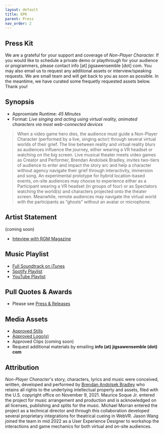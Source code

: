 ```yaml
---
layout: default
title: EPK
parent: Press
nav_order: 2
---
```


## Press Kit
We are a grateful for your support and coverage of *Non-Player Character.* If you would like to schedule a private demo or playthrough for your audience or programmers, please contact info [at] jigsawensemble [dot] com. You may also email us to request any additional assets or interview/speaking requests. We are small team and will get back to you as soon as possible. In the meantime, we have curated some frequetly requested assets below. Thank you! 

## Synopsis
- Approxmiate Runtime: *45 Minutes*
- Format: *Live singing and acting using virtual reality, animated characters via most web-connected devices*
> When a video game hero dies, the audience must guide a Non-Player Character (performed by a live, singing actor) through several virtual worlds of their grief. The line between reality and virtual reality blurs as audiences influence the journey, either wearing a VR headset or watching on the big screen. Live musical theater meets video games as Creator and Performer, Brendan Andolsek Bradley, invites two-tiers of audience to enter and impact the story arc and help a character without agency navigate their grief through interactivity, immersion and song. An experimental prototype for hybrid location-based events, on-site audiences may choose to experience either as a Participant wearing a VR headset (in groups of four) or as Spectators watching the world(s) and characters projected onto the theater screen. Meanwhile, remote audiences may navigate the virtual world with the participants as “ghosts” without an avatar or microphone.

## Artist Statement 
(coming soon)
- [Inteview with RGM Magazine](https://rgm.press/rgm-introducing-we-interview-la-artist-brendan-bradley/interview/)

## Music Playlist
- [Full Soundtrack on iTunes](https://music.apple.com/album/1634852775?app=itunes&ign-itscg=30200&ign-itsct=toolbox_linkbuilder)
- [Spotify Playlist](https://open.spotify.com/playlist/35mTHeqw1SdDWaKxzUA3o9) 
- [YouTube Playlist](https://www.youtube.com/playlist?list=PLYRxBw6QnHiwWza9XQfjfMNiDxwCNVPz5)

## Pull Quotes & Awards
- Please see [Press & Releases](../press-and-releases/)

## Media Assets
- [Approved Stills](https://www.dropbox.com/sh/4smj1ke63nup81u/AAC3c7r87bJ3RV2r2LOGcg9Ya?dl=0)
- [Approved Logo(s)](https://www.dropbox.com/sh/6ly0oifrs1en1y9/AAD8GauaqdKzN45KjSVC82Cka?dl=0)
- Approved Clips (coming soon)
- Request additional materials by emailing **info (at) jigsawensemble (dot) com**

## Attribution
*Non-Player Character*'s story, characters, lyrics and music were conceived, written, developed and performed by [Brendan Andolsek Bradley](https://brendanabradley.com/wiki) who retains all rights to the underlying intellectual property and assets, filed with the U.S. copyright office on November 9, 2021. Maurice Soque Jr. entered the project for music arrangement and production and is acknowledged on all licenses, publishing and splits for the music. Michael Morran entered the project as a technical director and through this collaboration developed several proprietary integrations for theatrical cueing in WebVR. Jason Wang joined the team in mid 2022 as a User Experience Designer to workshop the interactions and game mechanics for both virtual and on-site audiences. 
